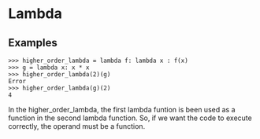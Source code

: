# Lambda
## Examples
```
>>> higher_order_lambda = lambda f: lambda x : f(x)
>>> g = lambda x: x * x
>>> higher_order_lambda(2)(g)
Error
>>> higher_order_lambda(g)(2)
4
```
In the higher_order_lambda, the first lambda funtion is been used as a function in the second lambda function. So, if we want the code to execute correctly, the operand must be a function.